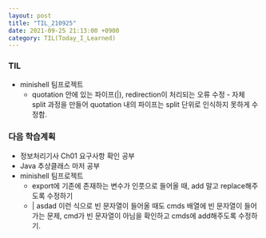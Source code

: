 ```yaml
---
layout: post
title: "TIL_210925"
date: 2021-09-25 21:13:00 +0900
category: TIL(Today_I_Learned)
---
```


### TIL
- minishell 팀프로젝트
    - quotation 안에 있는 파이프(|), redirection이 처리되는 오류 수정 - 자체 split 과정을 만들어 quotation 내의 파이프는 split 단위로 인식하지 못하게 수정함.

### 다음 학습계획
- 정보처리기사 Ch01 요구사항 확인 공부
- Java 추상클래스 마저 공부
- minishell 팀프로젝트
    - export에 기존에 존재하는 변수가 인풋으로 들어올 때, add 말고 replace해주도록 수정하기
    - | asdad 이런 식으로 빈 문자열이 들어올 때도 cmds 배열에 빈 문자열이 들어가는 문제, cmd가 빈 문자열이 아님을 확인하고 cmds에 add해주도록 수정하기.
<!-- - Gjava 완강하기 -->
<!-- - 앱개발 강의 시작 -->